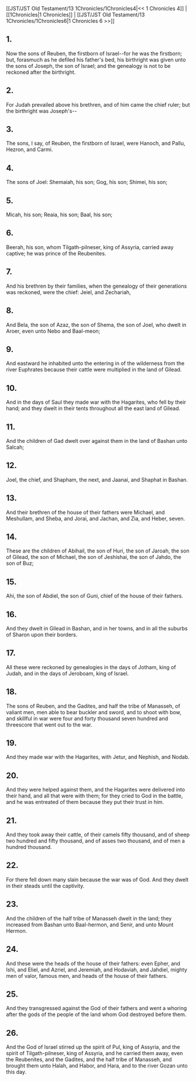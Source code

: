 [[JST/JST Old Testament/13 1Chronicles/1Chronicles4|<< 1 Chronicles 4]] | [[1Chronicles|1 Chronicles]] | [[JST/JST Old Testament/13 1Chronicles/1Chronicles6|1 Chronicles 6 >>]]
## 1.
Now the sons of Reuben, the firstborn of Israel\--for he was the firstborn; but, forasmuch as he defiled his father\'s bed, his birthright was given unto the sons of Joseph, the son of Israel; and the genealogy is not to be reckoned after the birthright.
## 2.
For Judah prevailed above his brethren, and of him came the chief ruler; but the birthright was Joseph\'s\--
## 3.
The sons, I say, of Reuben, the firstborn of Israel, were Hanoch, and Pallu, Hezron, and Carmi.
## 4.
The sons of Joel: Shemaiah, his son; Gog, his son; Shimei, his son;
## 5.
Micah, his son; Reaia, his son; Baal, his son;
## 6.
Beerah, his son, whom Tilgath-pilneser, king of Assyria, carried away captive; he was prince of the Reubenites.
## 7.
And his brethren by their families, when the genealogy of their generations was reckoned, were the chief: Jeiel, and Zechariah,
## 8.
And Bela, the son of Azaz, the son of Shema, the son of Joel, who dwelt in Aroer, even unto Nebo and Baal-meon;
## 9.
And eastward he inhabited unto the entering in of the wilderness from the river Euphrates because their cattle were multiplied in the land of Gilead.
## 10.
And in the days of Saul they made war with the Hagarites, who fell by their hand; and they dwelt in their tents throughout all the east land of Gilead.
## 11.
And the children of Gad dwelt over against them in the land of Bashan unto Salcah;
## 12.
Joel, the chief, and Shapham, the next, and Jaanai, and Shaphat in Bashan.
## 13.
And their brethren of the house of their fathers were Michael, and Meshullam, and Sheba, and Jorai, and Jachan, and Zia, and Heber, seven.
## 14.
These are the children of Abihail, the son of Huri, the son of Jaroah, the son of Gilead, the son of Michael, the son of Jeshishai, the son of Jahdo, the son of Buz;
## 15.
Ahi, the son of Abdiel, the son of Guni, chief of the house of their fathers.
## 16.
And they dwelt in Gilead in Bashan, and in her towns, and in all the suburbs of Sharon upon their borders.
## 17.
All these were reckoned by genealogies in the days of Jotham, king of Judah, and in the days of Jeroboam, king of Israel.
## 18.
The sons of Reuben, and the Gadites, and half the tribe of Manasseh, of valiant men, men able to bear buckler and sword, and to shoot with bow, and skillful in war were four and forty thousand seven hundred and threescore that went out to the war.
## 19.
And they made war with the Hagarites, with Jetur, and Nephish, and Nodab.
## 20.
And they were helped against them, and the Hagarites were delivered into their hand, and all that were with them; for they cried to God in the battle, and he was entreated of them because they put their trust in him.
## 21.
And they took away their cattle, of their camels fifty thousand, and of sheep two hundred and fifty thousand, and of asses two thousand, and of men a hundred thousand.
## 22.
For there fell down many slain because the war was of God. And they dwelt in their steads until the captivity.
## 23.
And the children of the half tribe of Manasseh dwelt in the land; they increased from Bashan unto Baal-hermon, and Senir, and unto Mount Hermon.
## 24.
And these were the heads of the house of their fathers: even Epher, and Ishi, and Eliel, and Azriel, and Jeremiah, and Hodaviah, and Jahdiel, mighty men of valor, famous men, and heads of the house of their fathers.
## 25.
And they transgressed against the God of their fathers and went a whoring after the gods of the people of the land whom God destroyed before them.
## 26.
And the God of Israel stirred up the spirit of Pul, king of Assyria, and the spirit of Tilgath-pilneser, king of Assyria, and he carried them away, even the Reubenites, and the Gadites, and the half tribe of Manasseh, and brought them unto Halah, and Habor, and Hara, and to the river Gozan unto this day.

